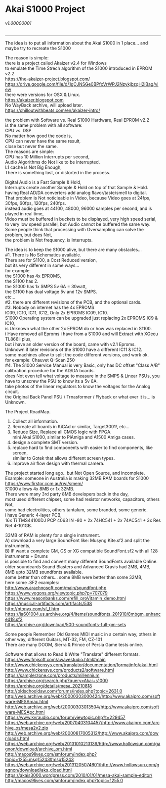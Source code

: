# Akai S1000 Project 
###### v1.00000001
-----------

The idea is to put all information about the Akai S1000 in 1 place...
and maybe try to recreate the S1000

The reason is simple: </br>
there is a project called Akaizer v2.4 for Windows </br>
to emulate the Time Strech algorithm of the S1000 introduced in EPROM v2.2 </br>
https://the-akaizer-project.blogspot.com/ </br>
https://drive.google.com/file/d/1gCJNSGe0BPfxVrWPJ2NzykjbzqH2iBag/view </br>
there were versions for OSX & Linux. </br>
https://akaizer.blogspot.com </br>
No WayBack archive, will upload later. </br>
https://chilloutwithbeats.com/en/akaizer-intro/ </br>

the problem with Software vs. Real S1000 Hardware, Real EPROM v2.2 </br>
is the same problem with all software: </br>
CPU vs. DSP </br>
No matter how good the code is, </br>
CPU can never have the same result, </br>
close but never the same. </br>
The reasons are simple: </br>
CPU has 10 Million Interrupts per second, </br>
Audio Algorithms do Not like to be interrupted. </br>
L1 cache is Not Big Enough, </br>
There is something lost, or distorted in the process. </br> 

Digital Audio is a Fast Sample & Hold,  </br>
Interrupts create another Sample & Hold on top of that Sample & Hold. </br>
having Real AD/DA converters add analog flavor/taste/smell to digital.  </br>
That problem is Not noticieable in Video, because Video goes at 24fps, 30fps, 60fps, 120fps, 240fps. </br>
instead audio goes at 44100, 48000, 96000 samples per second, and is played in real time, </br>
Video must be buffered in buckets to be displayed, very high speed serial, </br>
to very low speed parallel, but Audio cannot be buffered the same way. </br>
Some people think that processing with Oversampling can solve the problem, but does Not, </br>
the problem is Not frequency, is Interrupts. </br>

The idea is to keep the S1000 alive, but there are many obstacles... </br>
#1. There is No Schematics available. </br>
There are for S1100, a Cost Reduced version, </br>
but its very different in some ways... </br>
for example: </br>
the S1000 has 4x EPROMS, </br> 
the S1100 has 2. </br>
the S1000 has 1x SMPS 5v 6A = 30watt, </br>
the S1100 has dual voltage 5v and 12v SMPS. </br>
etc... </br>
#2. there are different revisions of the PCB, and the optional cards. </br>
#3. Nobody on internet has the 4x EPROMS </br>
IC09, IC10, IC11, IC12, Only 2x EPROMS IC09, IC10. </br>
S1000 Operating system can be upgraded just replacing 2x EPROMS IC9 & IC10, </br>
is Unknown what the other 2x EPROM do or how was replaced in S1100. </br>
i Have removed all Eproms i have from a S1000 and will Extract with XGecu TL866ii plus, </br>
but i have an older version of the board, came with v2.1 Eproms. </br>
Unknown if later revisions of the S1000 have a different IC11 & IC12. </br>
some machines allow to split the code different versions, and work ok. </br>
for example: Chauvet Q-Scan 250 </br>
#4. The S1000 Service Manual is very Basic, only has DC offset "Class A/B" calibration procedure for the AD/DA boards. </br>
does Not even tell what voltage to measure in the SMPS & Linear PSUs, you have to unscrew the PSU to know its a 5v 6A. </br>
take photos of the linear regulators to know the voltages for the Analog circuit. </br>
the Original Back Panel PSU / Trnasformer / Flyback or what ever it is... is Unknown. </br>

The Project RoadMap. </br>
1. Collect all information. </br>
2. Recreate all boards in KiCAd or similar, Target3001!, etc... </br>
3. Reduce Size, Replace all CMOS logic with FPGA. </br> mini Akai S1000, similar to PiAmiga and A1500 Amiga cases. 
4. design a complete SMT version. </br>
5. replace hard to find components with easier to find components, like screen, </br>
   similar to Gotek that allows different screen types. </br>
6. improve air flow design with thermal camera.

The project started long ago.. but Not Open Source, and incomplete. </br>
Example: someone in Australia is making 32MB RAM boards for S1000 </br>
https://www.firstpr.com.au/rwi/smem/  </br>
S1000 allows 4x 8MB or 1x 32MB. </br>
There were many 3rd party 8MB developers back in the day, </br>
most used different chipset, some had resistor networks, capacitors, others Not, </br>
some had electrolitics, others tantalum, some branded, some generic. </br>
i have Generic 4-layer PCB, </br>
16x Ti TMS44100DJ PCP 4063 IN -80 + 2x 74HC541 + 2x 74AC541 + 3x Res Net 4-101GB. </br> 

32MB of RAM is plenty for a single instrument. </br>
A) download a very large SoundFont like: Musyng Kite.sf2 and split the instruments, </br>
B) IF want a complete GM, GS or XG compatible SoundFont.sf2 with all 128 instruments + Drums </br>
is possible to find and convert many different SoundFonts available Online. </br>
older soundcards Sound Blasters and Advanced Gravis had 2MB, 4MB, 8MB upto 32MB soundfonts available. </br>
some better than others... some 8MB were better than some 32MB, </br>
here some .SF2 examples: </br>
http://www.arachnosoft.com/main/soundfont.php </br>
https://www.vogons.org/viewtopic.php?p=707079 </br>
https://www.reasonbanks.com/refill_proVitamin_demo.html </br>
https://musical-artifacts.com/artifacts/538 </br>
http://ntonyx.com/sf_f.htm </br>
https://ia601004.us.archive.org/4/items/soundfonts_201910/8mbgm_enhanced18.sf2 </br>
https://archive.org/download/500-soundfonts-full-gm-sets </br>

Some people Remember Old Games MIDI music in a certain way, others in other way, different Guitars, MT-32, FM, CZ-101 </br>
There are many DOOM, Sierra & Prince of Persia Game tests online. </br>

Software that allows to Read & Write "Translate" different formats. </br>
https://www.fmjsoft.com/awavestudio.html#main </br>
http://www.chickensys.com/translator/documentation/formatinfo/akai.html </br>
http://www.chickensys.com/products2/software.html </br>
https://samplerzone.com/products/millennium </br>
https://archive.org/search.php?query=Akai+s1000 </br>
https://archive.org/details/mesa_20210818 </br>
http://oldschooldaw.com/forums/index.php?topic=2631.0 </br>
http://web.archive.org/web/20000303000424/http://www.akaipro.com/software-MESAmac.html </br>
http://web.archive.org/web/20000303013504/http://www.akaipro.com/software-MESApc.html </br>
https://www.kvraudio.com/forum/viewtopic.php?t=229457 </br>
https://web.archive.org/web/20070403104457/http://www.akaipro.com/archive_os/mesa2v2.zip </br>
http://web.archive.org/web/20000817005312/http://www.akaipro.com/downloads.html </br>
https://web.archive.org/web/20131010213139/http://www.hollowsun.com/gagnon/download/archive_om.html </br>
http://macos9lives.com/smforum/index.php?topic=1255.msg15243#msg15243 </br>
https://web.archive.org/web/20131205074601/http://www.hollowsun.com/gagnon/download/aks_dload.html </br>
https://akais3000.wordpress.com/2010/01/01/mesa-akai-sample-editor/ </br>
http://macos9lives.com/smforum/index.php?topic=1255.0 </br>


